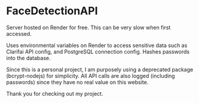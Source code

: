 # FaceDetectionAPI
Server hosted on Render for free. This can be very slow when first accessed.

Uses environmental variables on Render to access sensitive data such as Clarifai API config, and PostgreSQL connection config. Hashes passwords into the database.

Since this is a personal project, I am purposely using a deprecated package (bcrypt-nodejs) for simplicity. All API calls are also logged (including passwords) since they have no real value on this website. 

Thank you for checking out my project.
